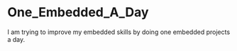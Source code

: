 # One_Embedded_A_Day
I am trying to improve my embedded skills by doing one embedded projects a day.
